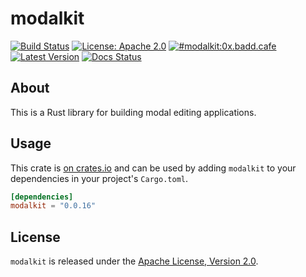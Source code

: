 # modalkit

[![Build Status](https://github.com/ulyssa/modalkit/actions/workflows/ci.yml/badge.svg)](https://github.com/ulyssa/modalkit/actions?query=workflow%3ACI+)
[![License: Apache 2.0](https://img.shields.io/crates/l/modalkit.svg?logo=apache)](https://crates.io/crates/modalkit)
[![#modalkit:0x.badd.cafe](https://img.shields.io/badge/matrix-%23modalkit:0x.badd.cafe-blue)](https://matrix.to/#/#modalkit:0x.badd.cafe)
[![Latest Version](https://img.shields.io/crates/v/modalkit.svg?logo=rust)](https://crates.io/crates/modalkit)
[![Docs Status](https://docs.rs/modalkit/badge.svg)](https://docs.rs/crate/modalkit/)

## About

This is a Rust library for building modal editing applications.

## Usage

This crate is [on crates.io](https://crates.io/crates/modalkit) and can be
used by adding `modalkit` to your dependencies in your project's `Cargo.toml`.

```toml
[dependencies]
modalkit = "0.0.16"
```

## License

`modalkit` is released under the [Apache License, Version 2.0].

[Apache License, Version 2.0]: https://github.com/ulyssa/modalkit/blob/master/LICENSE
